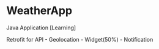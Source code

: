 # WeatherApp
Java Application [Learning]

Retrofit for API - Geolocation - Widget(50%) - Notification
